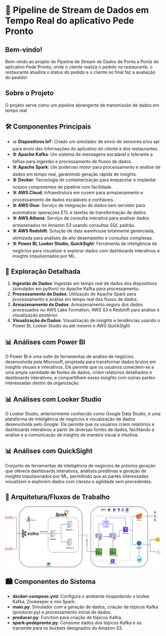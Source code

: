 # 🚀 Pipeline de Stream de Dados em Tempo Real do aplicativo Pede Pronto

## Bem-vindo!

Bem-vindo ao projeto de Pipeline de Stream de Dados de Ponta a Ponta do aplicativo Pede Pronto, onde o cliente realiza o pedido no restaurante, o restaurante atualiza o status do pedido e o cliente no final faz a avaliação do pedido!

## Sobre o Projeto

O projeto serve como um pipeline abrangente de transmissão de dados em tempo real

## 🛠️ Componentes Principais

- 📊 **Dispositivos IoT**: Criado um simulador de envio de sensores e/ou api para envio das informações do aplicativo do cliente e dos restaurantes.
- 🛠️ **Apache Kafka**: Um sistema de mensagens escalável e tolerante a falhas para ingestão e processamento de fluxos de dados.
- 🛠️ **Apache Spark**: Um poderoso motor para processamento e análise de dados em tempo real, garantindo geração rápida de insights.
- 🛠️ **Docker**: Tecnologia de containerização para empacotar e implantar nossos componentes de pipeline com facilidade.
- 🛠️ **AWS Cloud**: Infraestrutura em nuvem para armazenamento e processamento de dados escaláveis e confiáveis.
- 🛠️ **AWS Glue**: Serviço de integração de dados sem servidor para automatizar operações ETL e tarefas de transformação de dados.
- 🛠️ **AWS Athena**: Serviço de consulta interativa para analisar dados armazenados no Amazon S3 usando consultas SQL padrão.
- 🛠️ **AWS Redshift**: Solução de data warehouse totalmente gerenciada, otimizada para análises de alto desempenho e consultas complexas.
- 🛠️ **Power BI, Looker Studio, QuickSight**: Ferramenta de inteligência de negócios para visualizar e explorar dados com dashboards interativos e insights impulsionados por ML.

## 🌟 Exploração Detalhada

1. **Ingestão de Dados**: Ingestão em tempo real de dados dos dispositivos (simulador em python) no Apache Kafka para processamento.
2. **Processamento de Dados**: Utilização do Apache Spark para processamento e análise em tempo real dos fluxos de dados.
3. **Armazenamento de Dados**: Armazenamento seguro dos dados processados no AWS Lake Formation, AWS S3 e Redshift para análise e visualização posterior.
4. **Visualização de Dados**: Visualização de insights e tendências usando o Power Bi, Looker Studio ou até mesmo o AWS QuickSight

## 📊 Análises com Power BI

O Power BI é uma suíte de ferramentas de análise de negócios desenvolvida pela Microsoft, projetada para transformar dados brutos em insights visuais e interativos. Ele permite que os usuários conectem-se a uma ampla variedade de fontes de dados, criem relatórios detalhados e dashboards interativos, e compartilhem esses insights com outras partes interessadas dentro da organização.

## 📊 Análises com Looker Studio

O Looker Studio, anteriormente conhecido como Google Data Studio, é uma plataforma de inteligência de negócios e visualização de dados desenvolvida pelo Google. Ele permite que os usuários criem relatórios e dashboards interativos a partir de diversas fontes de dados, facilitando a análise e a comunicação de insights de maneira visual e intuitiva.

## 📊 Análises com QuickSight

Conjunto de ferramentas de inteligência de negócios de próxima geração que oferece dashboards interativos, análises preditivas e geração de insights impulsionados por ML, permitindo que as partes interessadas visualizem e explorem dados com clareza e agilidade sem precedentes.

## 🚀 Arquitetura/Fluxos de Trabalho

![Arquitetura](https://github.com/ciecolopes/SimulationIOT/blob/main/arquitetura.jpg?raw=true)

## 🏙️ Componentes do Sistema

- **docker-compose.yml**: Configura o ambiente hospedando o broker Kafka, Zookeeper e nós Spark.
- **main.py**: Simulador com a geração de dados, criação de tópicos Kafka (producer.py) e processamento inicial de dados.
- **producer.py**: Function para criação de tópicos Kafka.
- **spark-pedepronto.py**: Consome dados dos tópicos Kafka e os transmite para os buckets designados do Amazon S3.
